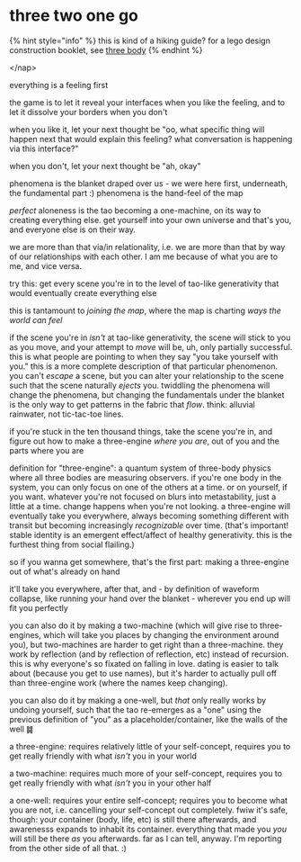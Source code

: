 # three two one go

{% hint style="info" %}
this is kind of a hiking guide? for a lego design construction booklet, see [three body](../../06/07/three-body.md)
{% endhint %}

\</nap>

everything is a feeling first

the game is to let it reveal your interfaces when you like the feeling, and to let it dissolve your borders when you don't

when you like it, let your next thought be "oo, what specific thing will happen next that would explain this feeling? what conversation is happening via this interface?"

when you don't, let your next thought be "ah, okay"

phenomena is the blanket draped over us - we were here first, underneath, the fundamental part :) phenomena is the hand-feel of the map

_perfect_ aloneness is the tao becoming a one-machine, on its way to creating everything else. get yourself into your own universe and that's you, and everyone else is on their way.

we are more than that via/in relationality, i.e. we are more than that by way of our relationships with each other. I am me because of what you are to me, and vice versa.

try this: get every scene you're in to the level of tao-like generativity that would eventually create everything else

this is tantamount to _joining the map_, where the map is charting _ways the world can feel_

if the scene you're in _isn't_ at tao-like generativity, the scene will stick to you as you move, and your attempt to _move_ will be, uh, only partially successful. this is what people are pointing to when they say "you take yourself with you." this is a more complete description of that particular phenomenon. you can't _escape_ a scene, but you can alter your relationship to the scene such that the scene naturally _ejects_ you. twiddling the phenomena will change the phenomena, but changing the fundamentals under the blanket is the only way to get patterns in the fabric that _flow_. think: alluvial rainwater, not tic-tac-toe lines.

if you're stuck in the ten thousand things, take the scene you're in, and figure out how to make a three-engine _where you are_, out of you and the parts where you are

definition for "three-engine": a quantum system of three-body physics where all three bodies are measuring observers. if you're one body in the system, you can only focus on one of the others at a time. or on yourself, if you want. whatever you're not focused on blurs into metastability, just a little at a time. change happens when you're not looking. a three-engine will eventually take you everywhere, always becoming something different with transit but becoming increasingly _recognizable_ over time. (that's important! stable identity is an emergent effect/affect of healthy generativity. this is the furthest thing from social flailing.)

so if you wanna get somewhere, that's the first part: making a three-engine out of what's already on hand

it'll take you everywhere, after that, and - by definition of waveform collapse, like running your hand over the blanket - wherever you end up will fit you perfectly

you can also do it by making a two-machine (which will give rise to three-engines, which will take you places by changing the environment around you), but two-machines are harder to get right than a three-machine. they work by reflection (and by reflection of reflection, etc) instead of recursion. this is why everyone's so fixated on falling in love. dating is easier to talk about (because you get to use names), but it's harder to actually pull off than three-engine work (where the names keep changing).

you can also do it by making a one-well, but _that_ only really works by undoing yourself, such that the tao re-emerges as a "one" using the previous definition of "you" as a placeholder/container, like the walls of the well ䷯

a three-engine: requires relatively little of your self-concept, requires you to get really friendly with what _isn't_ you in your world

a two-machine: requires much more of your self-concept, requires you to get really friendly with what _isn't_ you in your other half

a one-well: requires your entire self-concept; requires you to become what you are not, i.e. cancelling your self-concept out completely. fwiw it's safe, though: your container (body, life, etc) is still there afterwards, and awarenesss expands to inhabit its container. everything that made you _you_ will still be there _as_ you afterwards. far as I can tell, anyway. I'm reporting from the other side of all that. :)
